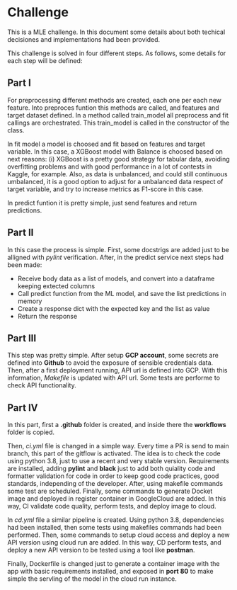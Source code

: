 # Challenge

This is a MLE challenge. In this document some details about both techical decisiones and implementations had been provided.

This challenge is solved in four different steps. As follows, some details for each step will be defined:

## Part I

For preprocessing different methods are created, each one per each new feature. Into preproces funtion this methods are called, and features and target dataset defined. In a 
method called train_model all preprocess and fit callings are orchestrated. This train_model
is called in the constructor of the class. 

In fit model a model is choosed and fit based on features and target variable.
In this case, a XGBoost model with Balance is choosed based on next reasons: (i) XGBoost is a pretty good strategy for tabular data, avoiding overfitting problems and with good performance in a lot of contests in Kaggle, for example. Also, as data is unbalanced, and
could still continuous umbalanced, it is a good option to adjust for a unbalanced data respect of target variable, and try to increase metrics as F1-score in this case.

In predict funtion it is pretty simple, just send features and return predictions.

## Part II

In this case the process is simple.
First, some docstrigs are added just to be alligned with _pylint_ verification.
After, in the predict service next steps had been made:

- Receive body data as a list of models, and convert into a dataframe keeping extected columns
- Call predict function from the ML model, and save the list predictions in memory
- Create a response dict with the expected key and the list as value
- Return the response

## Part III

This step was pretty simple. After setup __GCP account__, some secrets are defined into __Github__ to avoid the exposure of sensible credentials data.
Then, after a first deployment running, API url is defined into GCP. With this information, _Makefile_ is updated with API url.
Some tests are performe to check API functionality.

## Part IV

In this part, first a __.github__ folder is created, and inside there the __workflows__ folder is copied.

Then, _ci.yml_ file is changed in a simple way. Every time a PR is send to main branch, this
part of the gitflow is activated. The idea is to check the code using python 3.8, just to use
a recent and very stable version. 
Requirements are installed, adding __pylint__ and __black__ just to add both quiality code
and formatter validation for code in order to keep good code practices, good standards, 
independing of the developer. After, using makefile commands some test are scheduled. Finally,
some commands to generate Docket image and deployed in register container in GoogleCloud are
added. In this way, CI validate code quality, perform tests, and deploy image to cloud.

In _cd.yml_ file a similar pipeline is created. Using python 3.8, dependencies had been installed, then some tests using makefiles commands had been performed.
Then, some commands to setup cloud access and deploy a new API version using cloud run are
added. In this way, CD perform tests, and deploy a new API version to be tested using a tool
like __postman__.

Finally, Dockerfile is changed just to generate a container image with the app with 
basic requirements installed, and exposed in __port 80__ to make simple the servling of the model in the cloud run instance.
